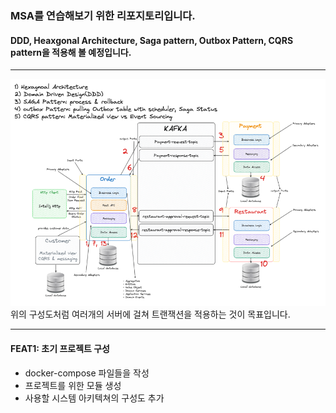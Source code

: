 ### MSA를 연습해보기 위한 리포지토리입니다.
#### DDD, Heaxgonal Architecture, Saga pattern, Outbox Pattern, CQRS pattern을 적용해 볼 예정입니다.

---

![img.png](image/system-architecture.png)
위의 구성도처럼 여러개의 서버에 걸쳐 트랜잭션을 적용하는 것이 목표입니다. 

---
#### FEAT1: 초기 프로젝트 구성
- docker-compose 파일들을 작성
- 프로젝트를 위한 모듈 생성
- 사용할 시스템 아키텍쳐의 구성도 추가